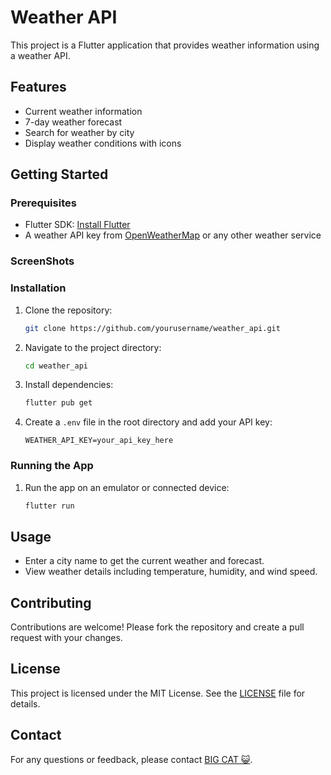 # Weather API

This project is a Flutter application that provides weather information using a weather API.

## Features

- Current weather information
- 7-day weather forecast
- Search for weather by city
- Display weather conditions with icons

## Getting Started

### Prerequisites

- Flutter SDK: [Install Flutter](https://flutter.dev/docs/get-started/install)
- A weather API key from [OpenWeatherMap](https://openweathermap.org/api) or any other weather service

### ScreenShots

### Installation

1. Clone the repository:
    ```sh
    git clone https://github.com/yourusername/weather_api.git
    ```
2. Navigate to the project directory:
    ```sh
    cd weather_api
    ```
3. Install dependencies:
    ```sh
    flutter pub get
    ```
4. Create a `.env` file in the root directory and add your API key:
    ```env
    WEATHER_API_KEY=your_api_key_here
    ```

### Running the App

1. Run the app on an emulator or connected device:
    ```sh
    flutter run
    ```

## Usage

- Enter a city name to get the current weather and forecast.
- View weather details including temperature, humidity, and wind speed.

## Contributing

Contributions are welcome! Please fork the repository and create a pull request with your changes.

## License

This project is licensed under the MIT License. See the [LICENSE](LICENSE) file for details.

## Contact

For any questions or feedback, please contact [BIG CAT 😺](mailto:imeshmadushandev@gmail.com).
